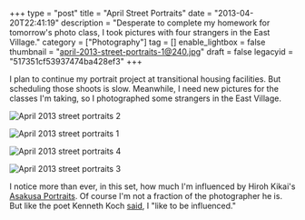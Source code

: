 +++
type = "post"
title = "April Street Portraits"
date = "2013-04-20T22:41:19"
description = "Desperate to complete my homework for tomorrow's photo class, I took pictures with four strangers in the East Village."
category = ["Photography"]
tag = []
enable_lightbox = false
thumbnail = "april-2013-street-portraits-1@240.jpg"
draft = false
legacyid = "517351cf53937474ba428ef3"
+++

<p>I plan to continue my portrait project at transitional housing facilities. But scheduling those shoots is slow. Meanwhile, I need new pictures for the classes I'm taking, so I photographed some strangers in the East Village.</p>
<p><img style="display:block; margin-left:auto; margin-right:auto;" src="april-2013-street-portraits-2.jpg" alt="April 2013 street portraits 2" title="april-2013-street-portraits-2.jpg" border="0"   /></p>
<p><img style="display:block; margin-left:auto; margin-right:auto;" src="april-2013-street-portraits-1.jpg" alt="April 2013 street portraits 1" title="april-2013-street-portraits-1.jpg" border="0"   /></p>
<p><img style="display:block; margin-left:auto; margin-right:auto;" src="april-2013-street-portraits-4.jpg" alt="April 2013 street portraits 4" title="april-2013-street-portraits-4.jpg" border="0"   /></p>
<p><img style="display:block; margin-left:auto; margin-right:auto;" src="april-2013-street-portraits-3.jpg" alt="April 2013 street portraits 3" title="april-2013-street-portraits-3.jpg" border="0"   /></p>
<p>I notice more than ever, in this set, how much I'm influenced by Hiroh Kikai's <a href="https://www.lensculture.com/articles/hiroh-kikai-asakusa-portraits">Asakusa Portraits</a>. Of course I'm not a fraction of the photographer he is. But like the poet Kenneth Koch <a href="http://writing.upenn.edu/~afilreis/88/koch.html">said</a>, I "like to be influenced."</p>
